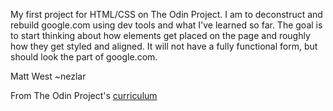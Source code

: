 My first project for HTML/CSS on The Odin Project. I am to deconstruct and rebuild google.com using dev tools and what I've learned so far. The goal is to start thinking about how elements get placed on the page and roughly how they get styled and aligned. It will not have a fully functional form, but should look the part of google.com. 

Matt West
~nezlar

From The Odin Project's [curriculum](http://www.theodinproject.com/courses/web-development-101/lessons/html-css)
